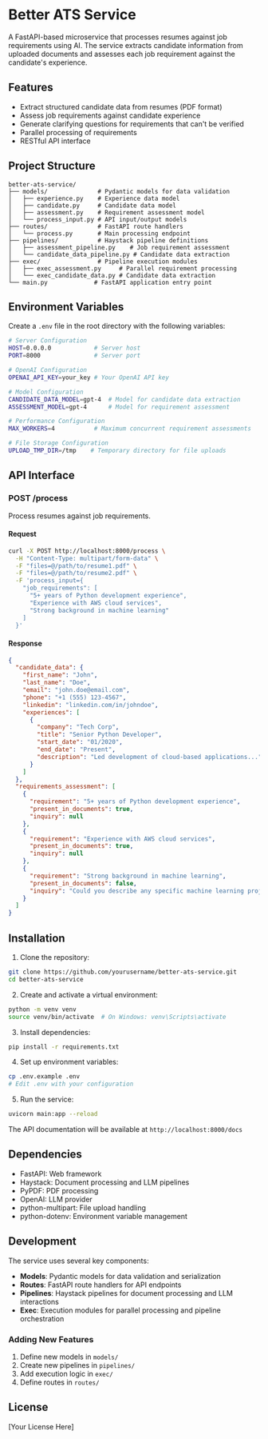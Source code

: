 # Better ATS Service

A FastAPI-based microservice that processes resumes against job requirements using AI. The service extracts candidate information from uploaded documents and assesses each job requirement against the candidate's experience.

## Features

- Extract structured candidate data from resumes (PDF format)
- Assess job requirements against candidate experience
- Generate clarifying questions for requirements that can't be verified
- Parallel processing of requirements
- RESTful API interface

## Project Structure

```
better-ats-service/
├── models/              # Pydantic models for data validation
│   ├── experience.py    # Experience data model
│   ├── candidate.py     # Candidate data model
│   ├── assessment.py    # Requirement assessment model
│   └── process_input.py # API input/output models
├── routes/              # FastAPI route handlers
│   └── process.py       # Main processing endpoint
├── pipelines/           # Haystack pipeline definitions
│   ├── assessment_pipeline.py    # Job requirement assessment
│   └── candidate_data_pipeline.py # Candidate data extraction
├── exec/                # Pipeline execution modules
│   ├── exec_assessment.py     # Parallel requirement processing
│   └── exec_candidate_data.py # Candidate data extraction
└── main.py             # FastAPI application entry point
```

## Environment Variables

Create a `.env` file in the root directory with the following variables:

```bash
# Server Configuration
HOST=0.0.0.0            # Server host
PORT=8000               # Server port

# OpenAI Configuration
OPENAI_API_KEY=your_key # Your OpenAI API key

# Model Configuration
CANDIDATE_DATA_MODEL=gpt-4  # Model for candidate data extraction
ASSESSMENT_MODEL=gpt-4      # Model for requirement assessment

# Performance Configuration
MAX_WORKERS=4           # Maximum concurrent requirement assessments

# File Storage Configuration
UPLOAD_TMP_DIR=/tmp    # Temporary directory for file uploads
```

## API Interface

### POST /process

Process resumes against job requirements.

#### Request

```bash
curl -X POST http://localhost:8000/process \
  -H "Content-Type: multipart/form-data" \
  -F "files=@/path/to/resume1.pdf" \
  -F "files=@/path/to/resume2.pdf" \
  -F 'process_input={
    "job_requirements": [
      "5+ years of Python development experience",
      "Experience with AWS cloud services",
      "Strong background in machine learning"
    ]
  }'
```

#### Response

```json
{
  "candidate_data": {
    "first_name": "John",
    "last_name": "Doe",
    "email": "john.doe@email.com",
    "phone": "+1 (555) 123-4567",
    "linkedin": "linkedin.com/in/johndoe",
    "experiences": [
      {
        "company": "Tech Corp",
        "title": "Senior Python Developer",
        "start_date": "01/2020",
        "end_date": "Present",
        "description": "Led development of cloud-based applications..."
      }
    ]
  },
  "requirements_assessment": [
    {
      "requirement": "5+ years of Python development experience",
      "present_in_documents": true,
      "inquiry": null
    },
    {
      "requirement": "Experience with AWS cloud services",
      "present_in_documents": true,
      "inquiry": null
    },
    {
      "requirement": "Strong background in machine learning",
      "present_in_documents": false,
      "inquiry": "Could you describe any specific machine learning projects you've worked on?"
    }
  ]
}
```

## Installation

1. Clone the repository:
```bash
git clone https://github.com/yourusername/better-ats-service.git
cd better-ats-service
```

2. Create and activate a virtual environment:
```bash
python -m venv venv
source venv/bin/activate  # On Windows: venv\Scripts\activate
```

3. Install dependencies:
```bash
pip install -r requirements.txt
```

4. Set up environment variables:
```bash
cp .env.example .env
# Edit .env with your configuration
```

5. Run the service:
```bash
uvicorn main:app --reload
```

The API documentation will be available at `http://localhost:8000/docs`

## Dependencies

- FastAPI: Web framework
- Haystack: Document processing and LLM pipelines
- PyPDF: PDF processing
- OpenAI: LLM provider
- python-multipart: File upload handling
- python-dotenv: Environment variable management

## Development

The service uses several key components:

- **Models**: Pydantic models for data validation and serialization
- **Routes**: FastAPI route handlers for API endpoints
- **Pipelines**: Haystack pipelines for document processing and LLM interactions
- **Exec**: Execution modules for parallel processing and pipeline orchestration

### Adding New Features

1. Define new models in `models/`
2. Create new pipelines in `pipelines/`
3. Add execution logic in `exec/`
4. Define routes in `routes/`

## License

[Your License Here] 